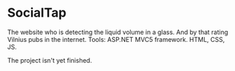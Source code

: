 # SocialTap
The website who is detecting the liquid volume in a glass. And by that rating Vilnius pubs in the internet.
Tools:
ASP.NET MVC5 framework.
HTML, CSS, JS.

The project isn't yet finished.
